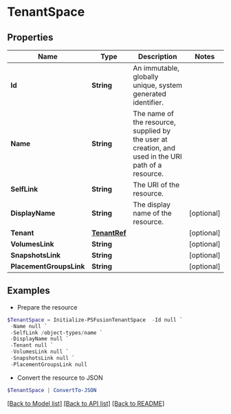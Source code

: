 # TenantSpace
## Properties

Name | Type | Description | Notes
------------ | ------------- | ------------- | -------------
**Id** | **String** | An immutable, globally unique, system generated identifier. | 
**Name** | **String** | The name of the resource, supplied by the user at creation, and used in the URI path of a resource. | 
**SelfLink** | **String** | The URI of the resource. | 
**DisplayName** | **String** | The display name of the resource. | [optional] 
**Tenant** | [**TenantRef**](TenantRef.md) |  | [optional] 
**VolumesLink** | **String** |  | [optional] 
**SnapshotsLink** | **String** |  | [optional] 
**PlacementGroupsLink** | **String** |  | [optional] 

## Examples

- Prepare the resource
```powershell
$TenantSpace = Initialize-PSFusionTenantSpace  -Id null `
 -Name null `
 -SelfLink /object-types/name `
 -DisplayName null `
 -Tenant null `
 -VolumesLink null `
 -SnapshotsLink null `
 -PlacementGroupsLink null
```

- Convert the resource to JSON
```powershell
$TenantSpace | ConvertTo-JSON
```

[[Back to Model list]](../README.md#documentation-for-models) [[Back to API list]](../README.md#documentation-for-api-endpoints) [[Back to README]](../README.md)

